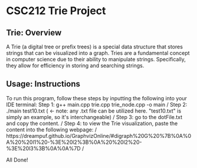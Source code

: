 # CSC212 Trie Project

## Trie: Overview
<p>
A Trie (a digital tree or prefix trees) is a special data structure that stores strings that can be visualized into a graph. Tries are a fundamental concept in computer science due to their ability to manipulate strings. Specifically, they allow for efficiency in storing and searching strings. 
</p>

## Usage: Instructions
<p> 
To run this program, follow these steps by inputting the following into your IDE terminal:
  Step 1: g++ main.cpp trie.cpp trie_node.cpp -o main /
  Step 2: ./main test10.txt ( <- note: any .txt file can be utilized here. "test10.txt" is simply an example, so it's interchangeable) /
  Step 3: go to the dotFile.txt and copy the content. /
  Step 4: to view the Trie visualization, paste the content into the following webpage:  /
    https://dreampuf.github.io/GraphvizOnline/#digraph%20G%20%7B%0A%0A%20%20l1%20-%3E%20l2%3B%0A%20%20l2%20-%3E%20l3%3B%0A%0A%7D /
    
  All Done!
</p>
